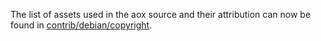 The list of assets used in the aox source and their attribution can now be found in [contrib/debian/copyright](../contrib/debian/copyright).
